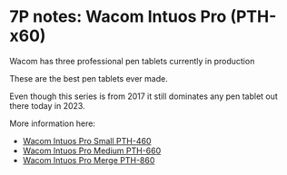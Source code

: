 # 7P notes: Wacom Intuos Pro (PTH-x60)

Wacom has three professional pen tablets currently in production

These are the best pen tablets ever made.&#x20;

Even though this series is from 2017 it still dominates any pen tablet out there today in 2023.

More information here:

* [Wacom Intuos Pro Small PTH-460](../../product-info/wacom/wacom-intuos-pro/wacom-intuos-pro-small-pth-460.md) &#x20;
* [Wacom Intuos Pro Medium PTH-660](../../product-info/wacom/wacom-intuos-pro/wacom-intuos-pro-medium-pth-660.md) &#x20;
* [Wacom Intuos Pro Merge PTH-860](../../product-info/wacom/wacom-intuos-pro/wacom-intuos-pro-large-pth-860.md) &#x20;









